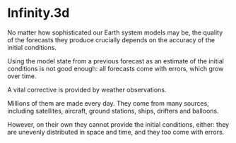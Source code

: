 # Infinity.3d
No matter how sophisticated our Earth system models may be, the quality of the forecasts they produce crucially depends on the accuracy of the initial conditions.

Using the model state from a previous forecast as an estimate of the initial conditions is not good enough: all forecasts come with errors, which grow over time.

A vital corrective is provided by weather observations.

Millions of them are made every day. They come from many sources, including satellites, aircraft, ground stations, ships, drifters and balloons.

However, on their own they cannot provide the initial conditions, either: they are unevenly distributed in space and time, and they too come with errors.
